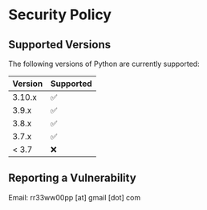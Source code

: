 # Security Policy

## Supported Versions

The following versions of Python are currently supported:

| Version | Supported          |
| ------- | ------------------ |
| 3.10.x  | :white_check_mark: |
| 3.9.x   | :white_check_mark: |
| 3.8.x   | :white_check_mark: |
| 3.7.x   | :white_check_mark: |
| < 3.7   | :x:                |

## Reporting a Vulnerability

Email: rr33ww00pp [at] gmail [dot] com
